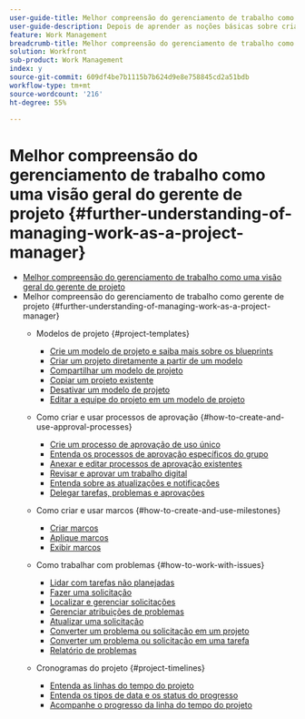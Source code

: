 ```yaml
---
user-guide-title: Melhor compreensão do gerenciamento de trabalho como uma visão geral do gerente de projeto
user-guide-description: Depois de aprender as noções básicas sobre criação, planejamento e gerenciamento de projetos, há mais algumas coisas que você deve saber para aproveitar ao máximo o Workfront.
feature: Work Management
breadcrumb-title: Melhor compreensão do gerenciamento de trabalho como uma visão geral do gerente de projeto
solution: Workfront
sub-product: Work Management
index: y
source-git-commit: 609df4be7b1115b7b624d9e8e758845cd2a51bdb
workflow-type: tm+mt
source-wordcount: '216'
ht-degree: 55%

---
```




# Melhor compreensão do gerenciamento de trabalho como uma visão geral do gerente de projeto {#further-understanding-of-managing-work-as-a-project-manager}

+ [Melhor compreensão do gerenciamento de trabalho como uma visão geral do gerente de projeto](overview.md)
+ Melhor compreensão do gerenciamento de trabalho como gerente de projeto {#further-understanding-of-managing-work-as-a-project-manager}
   + Modelos de projeto {#project-templates}
      + [Crie um modelo de projeto e saiba mais sobre os blueprints](create-a-project-template.md)
      + [Criar um projeto diretamente a partir de um modelo](create-a-project-directly-from-a-template.md)
      + [Compartilhar um modelo de projeto](share-a-project-template.md)
      + [Copiar um projeto existente](copy-an-existing-project.md)
      + [Desativar um modelo de projeto](deactivate-a-project-template.md)
      + [Editar a equipe do projeto em um modelo de projeto](edit-the-project-team-in-a-project-template.md)

   + Como criar e usar processos de aprovação {#how-to-create-and-use-approval-processes}
      + [Crie um processo de aprovação de uso único](create-a-single-use-approval-process.md)
      + [Entenda os processos de aprovação específicos do grupo](group-specific-approval-processes.md)
      + [Anexar e editar processos de aprovação existentes](attach-and-edit-existing-approval-processes.md)
      + [Revisar e aprovar um trabalho digital](review-and-approve-digital-work.md)
      + [Entenda sobre as atualizações e notificações](understand-updates-and-notifications.md)
      + [Delegar tarefas, problemas e aprovações](delegate-approvals.md)

   + Como criar e usar marcos {#how-to-create-and-use-milestones}
      + [Criar marcos](creating-milestones.md)
      + [Aplique marcos](apply-milestones.md)
      + [Exibir marcos](view-milestones.md)

   + Como trabalhar com problemas {#how-to-work-with-issues}
      + [Lidar com tarefas não planejadas](handle-unplanned-work.md)
      + [Fazer uma solicitação](make-a-request.md)
      + [Localizar e gerenciar solicitações](find-requests.md)
      + [Gerenciar atribuições de problemas](manage-issue-assignments.md)
      + [Atualizar uma solicitação](update-a-request.md)
      + [Converter um problema ou solicitação em um projeto](create-a-project-from-a-request.md)
      + [Converter um problema ou solicitação em uma tarefa](convert-issues-to-other-work-items.md)
      + [Relatório de problemas](report-on-issues.md)

   + Cronogramas do projeto {#project-timelines}
      + [Entenda as linhas do tempo do projeto](understand-project-timelines.md)
      + [Entenda os tipos de data e os status do progresso](understand-task-dates-and-progress-status.md)
      + [Acompanhe o progresso da linha do tempo do projeto](track-work-progress-from-the-project-timeline.md)



